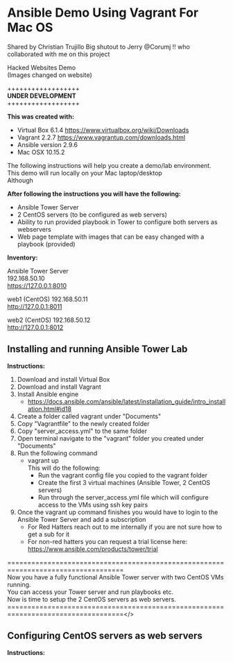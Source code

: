 # Ansible Demo Using Vagrant For Mac OS 
Shared by Christian Trujillo
Big shutout to Jerry @Corumj !! who collaborated with me on this project  

Hacked Websites Demo  
(Images changed on website)

++++++++++++++++++  
<b>UNDER DEVELOPMENT </b>  
++++++++++++++++++  


<b>This was created with: </b> 
- Virtual Box 6.1.4 https://www.virtualbox.org/wiki/Downloads  
- Vagrant 2.2.7 https://www.vagrantup.com/downloads.html  
- Ansible version 2.9.6
- Mac OSX 10.15.2   


The following instructions will help you create a demo/lab environment.  
This demo will run locally on your Mac laptop/desktop  
Although


<b>After following the instructions you will have the following:  </b>
- Ansible Tower Server  
- 2 CentOS servers (to be configured as web servers)  
- Ability to run provided playbook in Tower to configure both servers as webservers  
- Web page template with images that can be easy changed with a playbook (provided)  


<b>Inventory:</b>

Ansible Tower Server  
192.168.50.10  
https://127.0.0.1:8010  

web1  (CentOS)
192.168.50.11  
http://127.0.0.1:8011  

web2  (CentOS)
192.168.50.12  
http://127.0.0.1:8012  


<h2>Installing and running Ansible Tower Lab</h2>
<b>Instructions: </b>

1. Download and install Virtual Box
2. Download and install Vagrant
3. Install Ansible engine
    - https://docs.ansible.com/ansible/latest/installation_guide/intro_installation.html#id18  
4. Create a folder called vagrant under "Documents"
5. Copy "Vagrantfile" to the newly created folder
6. Copy "server_access.yml" to the same folder
7. Open terminal navigate to the "vagrant" folder you created under "Documents"
8. Run the following command  
    - vagrant up  
    This will do the following:  
        - Run the vagrant config file you copied to the vagrant folder 
        - Create the first 3 virtual machines (Ansible Tower, 2 CentOS servers)  
        - Run through the server_access.yml file which will configure access to the VMs using ssh key pairs  
9. Once the vagrant up command finishes you would have to login to the Ansible Tower Server and add a subscription  
    - For Red Hatters reach out to me internally if you are not sure how to get a sub for it
    - For non-red hatters you can request a trial license here: https://www.ansible.com/products/tower/trial  

===================================================================================  
Now you have a fully functional Ansible Tower server with two CentOS VMs running.   
You can access your Tower server and run playbooks etc.  
Now is time to setup the 2 CentOS servers as web servers. 
===================================================================================</>

<h2>Configuring CentOS servers as web servers</h2>
<b>Instructions: </b>

